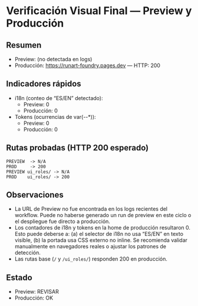 # Verificación Visual Final — Preview y Producción

## Resumen
- Preview: (no detectada en logs)
- Producción: https://runart-foundry.pages.dev — HTTP: 200

## Indicadores rápidos
- i18n (conteo de “ES/EN” detectado):
  - Preview: 0
  - Producción: 0
- Tokens (ocurrencias de var(--*)):
  - Preview: 0
  - Producción: 0

## Rutas probadas (HTTP 200 esperado)
```
PREVIEW  -> N/A
PROD     -> 200
PREVIEW ui_roles/ -> N/A
PROD    ui_roles/ -> 200

```

## Observaciones
- La URL de Preview no fue encontrada en los logs recientes del workflow. Puede no haberse generado un run de preview en este ciclo o el despliegue fue directo a producción.
- Los contadores de i18n y tokens en la home de producción resultaron 0. Esto puede deberse a: (a) el selector de i18n no usa “ES/EN” en texto visible, (b) la portada usa CSS externo no inline. Se recomienda validar manualmente en navegadores reales o ajustar los patrones de detección.
- Las rutas base (`/` y `/ui_roles/`) responden 200 en producción.

## Estado
- Preview: REVISAR
- Producción: OK
